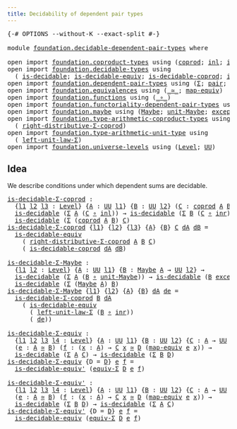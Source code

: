 ```yaml
---
title: Decidability of dependent pair types
---
```


<pre class="Agda"><a id="62" class="Symbol">{-#</a> <a id="66" class="Keyword">OPTIONS</a> <a id="74" class="Pragma">--without-K</a> <a id="86" class="Pragma">--exact-split</a> <a id="100" class="Symbol">#-}</a>

<a id="105" class="Keyword">module</a> <a id="112" href="foundation.decidable-dependent-pair-types.html" class="Module">foundation.decidable-dependent-pair-types</a> <a id="154" class="Keyword">where</a>

<a id="161" class="Keyword">open</a> <a id="166" class="Keyword">import</a> <a id="173" href="foundation.coproduct-types.html" class="Module">foundation.coproduct-types</a> <a id="200" class="Keyword">using</a> <a id="206" class="Symbol">(</a><a id="207" href="foundation.coproduct-types.html#1182" class="Datatype">coprod</a><a id="213" class="Symbol">;</a> <a id="215" href="foundation.coproduct-types.html#1253" class="InductiveConstructor">inl</a><a id="218" class="Symbol">;</a> <a id="220" href="foundation.coproduct-types.html#1276" class="InductiveConstructor">inr</a><a id="223" class="Symbol">)</a>
<a id="225" class="Keyword">open</a> <a id="230" class="Keyword">import</a> <a id="237" href="foundation.decidable-types.html" class="Module">foundation.decidable-types</a> <a id="264" class="Keyword">using</a>
  <a id="272" class="Symbol">(</a> <a id="274" href="foundation.decidable-types.html#1918" class="Function">is-decidable</a><a id="286" class="Symbol">;</a> <a id="288" href="foundation.decidable-types.html#5714" class="Function">is-decidable-equiv</a><a id="306" class="Symbol">;</a> <a id="308" href="foundation.decidable-types.html#2966" class="Function">is-decidable-coprod</a><a id="327" class="Symbol">;</a> <a id="329" href="foundation.decidable-types.html#5860" class="Function">is-decidable-equiv&#39;</a><a id="348" class="Symbol">)</a>
<a id="350" class="Keyword">open</a> <a id="355" class="Keyword">import</a> <a id="362" href="foundation.dependent-pair-types.html" class="Module">foundation.dependent-pair-types</a> <a id="394" class="Keyword">using</a> <a id="400" class="Symbol">(</a><a id="401" href="foundation-core.dependent-pair-types.html#515" class="Record">Σ</a><a id="402" class="Symbol">;</a> <a id="404" href="foundation-core.dependent-pair-types.html#588" class="InductiveConstructor">pair</a><a id="408" class="Symbol">;</a> <a id="410" href="foundation-core.dependent-pair-types.html#605" class="Field">pr1</a><a id="413" class="Symbol">;</a> <a id="415" href="foundation-core.dependent-pair-types.html#617" class="Field">pr2</a><a id="418" class="Symbol">)</a>
<a id="420" class="Keyword">open</a> <a id="425" class="Keyword">import</a> <a id="432" href="foundation.equivalences.html" class="Module">foundation.equivalences</a> <a id="456" class="Keyword">using</a> <a id="462" class="Symbol">(</a><a id="463" href="foundation-core.equivalences.html#1621" class="Function Operator">_≃_</a><a id="466" class="Symbol">;</a> <a id="468" href="foundation-core.equivalences.html#1821" class="Function">map-equiv</a><a id="477" class="Symbol">)</a>
<a id="479" class="Keyword">open</a> <a id="484" class="Keyword">import</a> <a id="491" href="foundation.functions.html" class="Module">foundation.functions</a> <a id="512" class="Keyword">using</a> <a id="518" class="Symbol">(</a><a id="519" href="foundation-core.functions.html#420" class="Function Operator">_∘_</a><a id="522" class="Symbol">)</a>
<a id="524" class="Keyword">open</a> <a id="529" class="Keyword">import</a> <a id="536" href="foundation.functoriality-dependent-pair-types.html" class="Module">foundation.functoriality-dependent-pair-types</a> <a id="582" class="Keyword">using</a> <a id="588" class="Symbol">(</a><a id="589" href="foundation-core.functoriality-dependent-pair-types.html#10434" class="Function">equiv-Σ</a><a id="596" class="Symbol">)</a>
<a id="598" class="Keyword">open</a> <a id="603" class="Keyword">import</a> <a id="610" href="foundation.maybe.html" class="Module">foundation.maybe</a> <a id="627" class="Keyword">using</a> <a id="633" class="Symbol">(</a><a id="634" href="foundation.maybe.html#1463" class="Function">Maybe</a><a id="639" class="Symbol">;</a> <a id="641" href="foundation.maybe.html#1522" class="Function">unit-Maybe</a><a id="651" class="Symbol">;</a> <a id="653" href="foundation.maybe.html#1590" class="Function">exception-Maybe</a><a id="668" class="Symbol">)</a>
<a id="670" class="Keyword">open</a> <a id="675" class="Keyword">import</a> <a id="682" href="foundation.type-arithmetic-coproduct-types.html" class="Module">foundation.type-arithmetic-coproduct-types</a> <a id="725" class="Keyword">using</a>
  <a id="733" class="Symbol">(</a> <a id="735" href="foundation.type-arithmetic-coproduct-types.html#5579" class="Function">right-distributive-Σ-coprod</a><a id="762" class="Symbol">)</a>
<a id="764" class="Keyword">open</a> <a id="769" class="Keyword">import</a> <a id="776" href="foundation.type-arithmetic-unit-type.html" class="Module">foundation.type-arithmetic-unit-type</a> <a id="813" class="Keyword">using</a>
  <a id="821" class="Symbol">(</a> <a id="823" href="foundation.type-arithmetic-unit-type.html#1551" class="Function">left-unit-law-Σ</a><a id="838" class="Symbol">)</a>
<a id="840" class="Keyword">open</a> <a id="845" class="Keyword">import</a> <a id="852" href="foundation.universe-levels.html" class="Module">foundation.universe-levels</a> <a id="879" class="Keyword">using</a> <a id="885" class="Symbol">(</a><a id="886" href="Agda.Primitive.html#597" class="Postulate">Level</a><a id="891" class="Symbol">;</a> <a id="893" href="foundation-core.universe-levels.html#235" class="Primitive">UU</a><a id="895" class="Symbol">)</a>
</pre>
## Idea

We describe conditions under which dependent sums are decidable.

<pre class="Agda"><a id="is-decidable-Σ-coprod"></a><a id="985" href="foundation.decidable-dependent-pair-types.html#985" class="Function">is-decidable-Σ-coprod</a> <a id="1007" class="Symbol">:</a>
  <a id="1011" class="Symbol">{</a><a id="1012" href="foundation.decidable-dependent-pair-types.html#1012" class="Bound">l1</a> <a id="1015" href="foundation.decidable-dependent-pair-types.html#1015" class="Bound">l2</a> <a id="1018" href="foundation.decidable-dependent-pair-types.html#1018" class="Bound">l3</a> <a id="1021" class="Symbol">:</a> <a id="1023" href="Agda.Primitive.html#597" class="Postulate">Level</a><a id="1028" class="Symbol">}</a> <a id="1030" class="Symbol">{</a><a id="1031" href="foundation.decidable-dependent-pair-types.html#1031" class="Bound">A</a> <a id="1033" class="Symbol">:</a> <a id="1035" href="foundation-core.universe-levels.html#235" class="Primitive">UU</a> <a id="1038" href="foundation.decidable-dependent-pair-types.html#1012" class="Bound">l1</a><a id="1040" class="Symbol">}</a> <a id="1042" class="Symbol">{</a><a id="1043" href="foundation.decidable-dependent-pair-types.html#1043" class="Bound">B</a> <a id="1045" class="Symbol">:</a> <a id="1047" href="foundation-core.universe-levels.html#235" class="Primitive">UU</a> <a id="1050" href="foundation.decidable-dependent-pair-types.html#1015" class="Bound">l2</a><a id="1052" class="Symbol">}</a> <a id="1054" class="Symbol">(</a><a id="1055" href="foundation.decidable-dependent-pair-types.html#1055" class="Bound">C</a> <a id="1057" class="Symbol">:</a> <a id="1059" href="foundation.coproduct-types.html#1182" class="Datatype">coprod</a> <a id="1066" href="foundation.decidable-dependent-pair-types.html#1031" class="Bound">A</a> <a id="1068" href="foundation.decidable-dependent-pair-types.html#1043" class="Bound">B</a> <a id="1070" class="Symbol">→</a> <a id="1072" href="foundation-core.universe-levels.html#235" class="Primitive">UU</a> <a id="1075" href="foundation.decidable-dependent-pair-types.html#1018" class="Bound">l3</a><a id="1077" class="Symbol">)</a> <a id="1079" class="Symbol">→</a>
  <a id="1083" href="foundation.decidable-types.html#1918" class="Function">is-decidable</a> <a id="1096" class="Symbol">(</a><a id="1097" href="foundation-core.dependent-pair-types.html#515" class="Record">Σ</a> <a id="1099" href="foundation.decidable-dependent-pair-types.html#1031" class="Bound">A</a> <a id="1101" class="Symbol">(</a><a id="1102" href="foundation.decidable-dependent-pair-types.html#1055" class="Bound">C</a> <a id="1104" href="foundation-core.functions.html#420" class="Function Operator">∘</a> <a id="1106" href="foundation.coproduct-types.html#1253" class="InductiveConstructor">inl</a><a id="1109" class="Symbol">))</a> <a id="1112" class="Symbol">→</a> <a id="1114" href="foundation.decidable-types.html#1918" class="Function">is-decidable</a> <a id="1127" class="Symbol">(</a><a id="1128" href="foundation-core.dependent-pair-types.html#515" class="Record">Σ</a> <a id="1130" href="foundation.decidable-dependent-pair-types.html#1043" class="Bound">B</a> <a id="1132" class="Symbol">(</a><a id="1133" href="foundation.decidable-dependent-pair-types.html#1055" class="Bound">C</a> <a id="1135" href="foundation-core.functions.html#420" class="Function Operator">∘</a> <a id="1137" href="foundation.coproduct-types.html#1276" class="InductiveConstructor">inr</a><a id="1140" class="Symbol">))</a> <a id="1143" class="Symbol">→</a>
  <a id="1147" href="foundation.decidable-types.html#1918" class="Function">is-decidable</a> <a id="1160" class="Symbol">(</a><a id="1161" href="foundation-core.dependent-pair-types.html#515" class="Record">Σ</a> <a id="1163" class="Symbol">(</a><a id="1164" href="foundation.coproduct-types.html#1182" class="Datatype">coprod</a> <a id="1171" href="foundation.decidable-dependent-pair-types.html#1031" class="Bound">A</a> <a id="1173" href="foundation.decidable-dependent-pair-types.html#1043" class="Bound">B</a><a id="1174" class="Symbol">)</a> <a id="1176" href="foundation.decidable-dependent-pair-types.html#1055" class="Bound">C</a><a id="1177" class="Symbol">)</a>
<a id="1179" href="foundation.decidable-dependent-pair-types.html#985" class="Function">is-decidable-Σ-coprod</a> <a id="1201" class="Symbol">{</a><a id="1202" href="foundation.decidable-dependent-pair-types.html#1202" class="Bound">l1</a><a id="1204" class="Symbol">}</a> <a id="1206" class="Symbol">{</a><a id="1207" href="foundation.decidable-dependent-pair-types.html#1207" class="Bound">l2</a><a id="1209" class="Symbol">}</a> <a id="1211" class="Symbol">{</a><a id="1212" href="foundation.decidable-dependent-pair-types.html#1212" class="Bound">l3</a><a id="1214" class="Symbol">}</a> <a id="1216" class="Symbol">{</a><a id="1217" href="foundation.decidable-dependent-pair-types.html#1217" class="Bound">A</a><a id="1218" class="Symbol">}</a> <a id="1220" class="Symbol">{</a><a id="1221" href="foundation.decidable-dependent-pair-types.html#1221" class="Bound">B</a><a id="1222" class="Symbol">}</a> <a id="1224" href="foundation.decidable-dependent-pair-types.html#1224" class="Bound">C</a> <a id="1226" href="foundation.decidable-dependent-pair-types.html#1226" class="Bound">dA</a> <a id="1229" href="foundation.decidable-dependent-pair-types.html#1229" class="Bound">dB</a> <a id="1232" class="Symbol">=</a>
  <a id="1236" href="foundation.decidable-types.html#5714" class="Function">is-decidable-equiv</a>
    <a id="1259" class="Symbol">(</a> <a id="1261" href="foundation.type-arithmetic-coproduct-types.html#5579" class="Function">right-distributive-Σ-coprod</a> <a id="1289" href="foundation.decidable-dependent-pair-types.html#1217" class="Bound">A</a> <a id="1291" href="foundation.decidable-dependent-pair-types.html#1221" class="Bound">B</a> <a id="1293" href="foundation.decidable-dependent-pair-types.html#1224" class="Bound">C</a><a id="1294" class="Symbol">)</a>
    <a id="1300" class="Symbol">(</a> <a id="1302" href="foundation.decidable-types.html#2966" class="Function">is-decidable-coprod</a> <a id="1322" href="foundation.decidable-dependent-pair-types.html#1226" class="Bound">dA</a> <a id="1325" href="foundation.decidable-dependent-pair-types.html#1229" class="Bound">dB</a><a id="1327" class="Symbol">)</a>

<a id="is-decidable-Σ-Maybe"></a><a id="1330" href="foundation.decidable-dependent-pair-types.html#1330" class="Function">is-decidable-Σ-Maybe</a> <a id="1351" class="Symbol">:</a>
  <a id="1355" class="Symbol">{</a><a id="1356" href="foundation.decidable-dependent-pair-types.html#1356" class="Bound">l1</a> <a id="1359" href="foundation.decidable-dependent-pair-types.html#1359" class="Bound">l2</a> <a id="1362" class="Symbol">:</a> <a id="1364" href="Agda.Primitive.html#597" class="Postulate">Level</a><a id="1369" class="Symbol">}</a> <a id="1371" class="Symbol">{</a><a id="1372" href="foundation.decidable-dependent-pair-types.html#1372" class="Bound">A</a> <a id="1374" class="Symbol">:</a> <a id="1376" href="foundation-core.universe-levels.html#235" class="Primitive">UU</a> <a id="1379" href="foundation.decidable-dependent-pair-types.html#1356" class="Bound">l1</a><a id="1381" class="Symbol">}</a> <a id="1383" class="Symbol">{</a><a id="1384" href="foundation.decidable-dependent-pair-types.html#1384" class="Bound">B</a> <a id="1386" class="Symbol">:</a> <a id="1388" href="foundation.maybe.html#1463" class="Function">Maybe</a> <a id="1394" href="foundation.decidable-dependent-pair-types.html#1372" class="Bound">A</a> <a id="1396" class="Symbol">→</a> <a id="1398" href="foundation-core.universe-levels.html#235" class="Primitive">UU</a> <a id="1401" href="foundation.decidable-dependent-pair-types.html#1359" class="Bound">l2</a><a id="1403" class="Symbol">}</a> <a id="1405" class="Symbol">→</a>
  <a id="1409" href="foundation.decidable-types.html#1918" class="Function">is-decidable</a> <a id="1422" class="Symbol">(</a><a id="1423" href="foundation-core.dependent-pair-types.html#515" class="Record">Σ</a> <a id="1425" href="foundation.decidable-dependent-pair-types.html#1372" class="Bound">A</a> <a id="1427" class="Symbol">(</a><a id="1428" href="foundation.decidable-dependent-pair-types.html#1384" class="Bound">B</a> <a id="1430" href="foundation-core.functions.html#420" class="Function Operator">∘</a> <a id="1432" href="foundation.maybe.html#1522" class="Function">unit-Maybe</a><a id="1442" class="Symbol">))</a> <a id="1445" class="Symbol">→</a> <a id="1447" href="foundation.decidable-types.html#1918" class="Function">is-decidable</a> <a id="1460" class="Symbol">(</a><a id="1461" href="foundation.decidable-dependent-pair-types.html#1384" class="Bound">B</a> <a id="1463" href="foundation.maybe.html#1590" class="Function">exception-Maybe</a><a id="1478" class="Symbol">)</a> <a id="1480" class="Symbol">→</a>
  <a id="1484" href="foundation.decidable-types.html#1918" class="Function">is-decidable</a> <a id="1497" class="Symbol">(</a><a id="1498" href="foundation-core.dependent-pair-types.html#515" class="Record">Σ</a> <a id="1500" class="Symbol">(</a><a id="1501" href="foundation.maybe.html#1463" class="Function">Maybe</a> <a id="1507" href="foundation.decidable-dependent-pair-types.html#1372" class="Bound">A</a><a id="1508" class="Symbol">)</a> <a id="1510" href="foundation.decidable-dependent-pair-types.html#1384" class="Bound">B</a><a id="1511" class="Symbol">)</a>
<a id="1513" href="foundation.decidable-dependent-pair-types.html#1330" class="Function">is-decidable-Σ-Maybe</a> <a id="1534" class="Symbol">{</a><a id="1535" href="foundation.decidable-dependent-pair-types.html#1535" class="Bound">l1</a><a id="1537" class="Symbol">}</a> <a id="1539" class="Symbol">{</a><a id="1540" href="foundation.decidable-dependent-pair-types.html#1540" class="Bound">l2</a><a id="1542" class="Symbol">}</a> <a id="1544" class="Symbol">{</a><a id="1545" href="foundation.decidable-dependent-pair-types.html#1545" class="Bound">A</a><a id="1546" class="Symbol">}</a> <a id="1548" class="Symbol">{</a><a id="1549" href="foundation.decidable-dependent-pair-types.html#1549" class="Bound">B</a><a id="1550" class="Symbol">}</a> <a id="1552" href="foundation.decidable-dependent-pair-types.html#1552" class="Bound">dA</a> <a id="1555" href="foundation.decidable-dependent-pair-types.html#1555" class="Bound">de</a> <a id="1558" class="Symbol">=</a>
  <a id="1562" href="foundation.decidable-dependent-pair-types.html#985" class="Function">is-decidable-Σ-coprod</a> <a id="1584" href="foundation.decidable-dependent-pair-types.html#1549" class="Bound">B</a> <a id="1586" href="foundation.decidable-dependent-pair-types.html#1552" class="Bound">dA</a>
    <a id="1593" class="Symbol">(</a> <a id="1595" href="foundation.decidable-types.html#5714" class="Function">is-decidable-equiv</a>
      <a id="1620" class="Symbol">(</a> <a id="1622" href="foundation.type-arithmetic-unit-type.html#1551" class="Function">left-unit-law-Σ</a> <a id="1638" class="Symbol">(</a><a id="1639" href="foundation.decidable-dependent-pair-types.html#1549" class="Bound">B</a> <a id="1641" href="foundation-core.functions.html#420" class="Function Operator">∘</a> <a id="1643" href="foundation.coproduct-types.html#1276" class="InductiveConstructor">inr</a><a id="1646" class="Symbol">))</a>
      <a id="1655" class="Symbol">(</a> <a id="1657" href="foundation.decidable-dependent-pair-types.html#1555" class="Bound">de</a><a id="1659" class="Symbol">))</a>

<a id="is-decidable-Σ-equiv"></a><a id="1663" href="foundation.decidable-dependent-pair-types.html#1663" class="Function">is-decidable-Σ-equiv</a> <a id="1684" class="Symbol">:</a>
  <a id="1688" class="Symbol">{</a><a id="1689" href="foundation.decidable-dependent-pair-types.html#1689" class="Bound">l1</a> <a id="1692" href="foundation.decidable-dependent-pair-types.html#1692" class="Bound">l2</a> <a id="1695" href="foundation.decidable-dependent-pair-types.html#1695" class="Bound">l3</a> <a id="1698" href="foundation.decidable-dependent-pair-types.html#1698" class="Bound">l4</a> <a id="1701" class="Symbol">:</a> <a id="1703" href="Agda.Primitive.html#597" class="Postulate">Level</a><a id="1708" class="Symbol">}</a> <a id="1710" class="Symbol">{</a><a id="1711" href="foundation.decidable-dependent-pair-types.html#1711" class="Bound">A</a> <a id="1713" class="Symbol">:</a> <a id="1715" href="foundation-core.universe-levels.html#235" class="Primitive">UU</a> <a id="1718" href="foundation.decidable-dependent-pair-types.html#1689" class="Bound">l1</a><a id="1720" class="Symbol">}</a> <a id="1722" class="Symbol">{</a><a id="1723" href="foundation.decidable-dependent-pair-types.html#1723" class="Bound">B</a> <a id="1725" class="Symbol">:</a> <a id="1727" href="foundation-core.universe-levels.html#235" class="Primitive">UU</a> <a id="1730" href="foundation.decidable-dependent-pair-types.html#1692" class="Bound">l2</a><a id="1732" class="Symbol">}</a> <a id="1734" class="Symbol">{</a><a id="1735" href="foundation.decidable-dependent-pair-types.html#1735" class="Bound">C</a> <a id="1737" class="Symbol">:</a> <a id="1739" href="foundation.decidable-dependent-pair-types.html#1711" class="Bound">A</a> <a id="1741" class="Symbol">→</a> <a id="1743" href="foundation-core.universe-levels.html#235" class="Primitive">UU</a> <a id="1746" href="foundation.decidable-dependent-pair-types.html#1695" class="Bound">l3</a><a id="1748" class="Symbol">}</a> <a id="1750" class="Symbol">{</a><a id="1751" href="foundation.decidable-dependent-pair-types.html#1751" class="Bound">D</a> <a id="1753" class="Symbol">:</a> <a id="1755" href="foundation.decidable-dependent-pair-types.html#1723" class="Bound">B</a> <a id="1757" class="Symbol">→</a> <a id="1759" href="foundation-core.universe-levels.html#235" class="Primitive">UU</a> <a id="1762" href="foundation.decidable-dependent-pair-types.html#1698" class="Bound">l4</a><a id="1764" class="Symbol">}</a>
  <a id="1768" class="Symbol">(</a><a id="1769" href="foundation.decidable-dependent-pair-types.html#1769" class="Bound">e</a> <a id="1771" class="Symbol">:</a> <a id="1773" href="foundation.decidable-dependent-pair-types.html#1711" class="Bound">A</a> <a id="1775" href="foundation-core.equivalences.html#1621" class="Function Operator">≃</a> <a id="1777" href="foundation.decidable-dependent-pair-types.html#1723" class="Bound">B</a><a id="1778" class="Symbol">)</a> <a id="1780" class="Symbol">(</a><a id="1781" href="foundation.decidable-dependent-pair-types.html#1781" class="Bound">f</a> <a id="1783" class="Symbol">:</a> <a id="1785" class="Symbol">(</a><a id="1786" href="foundation.decidable-dependent-pair-types.html#1786" class="Bound">x</a> <a id="1788" class="Symbol">:</a> <a id="1790" href="foundation.decidable-dependent-pair-types.html#1711" class="Bound">A</a><a id="1791" class="Symbol">)</a> <a id="1793" class="Symbol">→</a> <a id="1795" href="foundation.decidable-dependent-pair-types.html#1735" class="Bound">C</a> <a id="1797" href="foundation.decidable-dependent-pair-types.html#1786" class="Bound">x</a> <a id="1799" href="foundation-core.equivalences.html#1621" class="Function Operator">≃</a> <a id="1801" href="foundation.decidable-dependent-pair-types.html#1751" class="Bound">D</a> <a id="1803" class="Symbol">(</a><a id="1804" href="foundation-core.equivalences.html#1821" class="Function">map-equiv</a> <a id="1814" href="foundation.decidable-dependent-pair-types.html#1769" class="Bound">e</a> <a id="1816" href="foundation.decidable-dependent-pair-types.html#1786" class="Bound">x</a><a id="1817" class="Symbol">))</a> <a id="1820" class="Symbol">→</a>
  <a id="1824" href="foundation.decidable-types.html#1918" class="Function">is-decidable</a> <a id="1837" class="Symbol">(</a><a id="1838" href="foundation-core.dependent-pair-types.html#515" class="Record">Σ</a> <a id="1840" href="foundation.decidable-dependent-pair-types.html#1711" class="Bound">A</a> <a id="1842" href="foundation.decidable-dependent-pair-types.html#1735" class="Bound">C</a><a id="1843" class="Symbol">)</a> <a id="1845" class="Symbol">→</a> <a id="1847" href="foundation.decidable-types.html#1918" class="Function">is-decidable</a> <a id="1860" class="Symbol">(</a><a id="1861" href="foundation-core.dependent-pair-types.html#515" class="Record">Σ</a> <a id="1863" href="foundation.decidable-dependent-pair-types.html#1723" class="Bound">B</a> <a id="1865" href="foundation.decidable-dependent-pair-types.html#1751" class="Bound">D</a><a id="1866" class="Symbol">)</a>
<a id="1868" href="foundation.decidable-dependent-pair-types.html#1663" class="Function">is-decidable-Σ-equiv</a> <a id="1889" class="Symbol">{</a><a id="1890" class="Argument">D</a> <a id="1892" class="Symbol">=</a> <a id="1894" href="foundation.decidable-dependent-pair-types.html#1894" class="Bound">D</a><a id="1895" class="Symbol">}</a> <a id="1897" href="foundation.decidable-dependent-pair-types.html#1897" class="Bound">e</a> <a id="1899" href="foundation.decidable-dependent-pair-types.html#1899" class="Bound">f</a> <a id="1901" class="Symbol">=</a>
  <a id="1905" href="foundation.decidable-types.html#5860" class="Function">is-decidable-equiv&#39;</a> <a id="1925" class="Symbol">(</a><a id="1926" href="foundation-core.functoriality-dependent-pair-types.html#10434" class="Function">equiv-Σ</a> <a id="1934" href="foundation.decidable-dependent-pair-types.html#1894" class="Bound">D</a> <a id="1936" href="foundation.decidable-dependent-pair-types.html#1897" class="Bound">e</a> <a id="1938" href="foundation.decidable-dependent-pair-types.html#1899" class="Bound">f</a><a id="1939" class="Symbol">)</a>

<a id="is-decidable-Σ-equiv&#39;"></a><a id="1942" href="foundation.decidable-dependent-pair-types.html#1942" class="Function">is-decidable-Σ-equiv&#39;</a> <a id="1964" class="Symbol">:</a>
  <a id="1968" class="Symbol">{</a><a id="1969" href="foundation.decidable-dependent-pair-types.html#1969" class="Bound">l1</a> <a id="1972" href="foundation.decidable-dependent-pair-types.html#1972" class="Bound">l2</a> <a id="1975" href="foundation.decidable-dependent-pair-types.html#1975" class="Bound">l3</a> <a id="1978" href="foundation.decidable-dependent-pair-types.html#1978" class="Bound">l4</a> <a id="1981" class="Symbol">:</a> <a id="1983" href="Agda.Primitive.html#597" class="Postulate">Level</a><a id="1988" class="Symbol">}</a> <a id="1990" class="Symbol">{</a><a id="1991" href="foundation.decidable-dependent-pair-types.html#1991" class="Bound">A</a> <a id="1993" class="Symbol">:</a> <a id="1995" href="foundation-core.universe-levels.html#235" class="Primitive">UU</a> <a id="1998" href="foundation.decidable-dependent-pair-types.html#1969" class="Bound">l1</a><a id="2000" class="Symbol">}</a> <a id="2002" class="Symbol">{</a><a id="2003" href="foundation.decidable-dependent-pair-types.html#2003" class="Bound">B</a> <a id="2005" class="Symbol">:</a> <a id="2007" href="foundation-core.universe-levels.html#235" class="Primitive">UU</a> <a id="2010" href="foundation.decidable-dependent-pair-types.html#1972" class="Bound">l2</a><a id="2012" class="Symbol">}</a> <a id="2014" class="Symbol">{</a><a id="2015" href="foundation.decidable-dependent-pair-types.html#2015" class="Bound">C</a> <a id="2017" class="Symbol">:</a> <a id="2019" href="foundation.decidable-dependent-pair-types.html#1991" class="Bound">A</a> <a id="2021" class="Symbol">→</a> <a id="2023" href="foundation-core.universe-levels.html#235" class="Primitive">UU</a> <a id="2026" href="foundation.decidable-dependent-pair-types.html#1975" class="Bound">l3</a><a id="2028" class="Symbol">}</a> <a id="2030" class="Symbol">{</a><a id="2031" href="foundation.decidable-dependent-pair-types.html#2031" class="Bound">D</a> <a id="2033" class="Symbol">:</a> <a id="2035" href="foundation.decidable-dependent-pair-types.html#2003" class="Bound">B</a> <a id="2037" class="Symbol">→</a> <a id="2039" href="foundation-core.universe-levels.html#235" class="Primitive">UU</a> <a id="2042" href="foundation.decidable-dependent-pair-types.html#1978" class="Bound">l4</a><a id="2044" class="Symbol">}</a>
  <a id="2048" class="Symbol">(</a><a id="2049" href="foundation.decidable-dependent-pair-types.html#2049" class="Bound">e</a> <a id="2051" class="Symbol">:</a> <a id="2053" href="foundation.decidable-dependent-pair-types.html#1991" class="Bound">A</a> <a id="2055" href="foundation-core.equivalences.html#1621" class="Function Operator">≃</a> <a id="2057" href="foundation.decidable-dependent-pair-types.html#2003" class="Bound">B</a><a id="2058" class="Symbol">)</a> <a id="2060" class="Symbol">(</a><a id="2061" href="foundation.decidable-dependent-pair-types.html#2061" class="Bound">f</a> <a id="2063" class="Symbol">:</a> <a id="2065" class="Symbol">(</a><a id="2066" href="foundation.decidable-dependent-pair-types.html#2066" class="Bound">x</a> <a id="2068" class="Symbol">:</a> <a id="2070" href="foundation.decidable-dependent-pair-types.html#1991" class="Bound">A</a><a id="2071" class="Symbol">)</a> <a id="2073" class="Symbol">→</a> <a id="2075" href="foundation.decidable-dependent-pair-types.html#2015" class="Bound">C</a> <a id="2077" href="foundation.decidable-dependent-pair-types.html#2066" class="Bound">x</a> <a id="2079" href="foundation-core.equivalences.html#1621" class="Function Operator">≃</a> <a id="2081" href="foundation.decidable-dependent-pair-types.html#2031" class="Bound">D</a> <a id="2083" class="Symbol">(</a><a id="2084" href="foundation-core.equivalences.html#1821" class="Function">map-equiv</a> <a id="2094" href="foundation.decidable-dependent-pair-types.html#2049" class="Bound">e</a> <a id="2096" href="foundation.decidable-dependent-pair-types.html#2066" class="Bound">x</a><a id="2097" class="Symbol">))</a> <a id="2100" class="Symbol">→</a>
  <a id="2104" href="foundation.decidable-types.html#1918" class="Function">is-decidable</a> <a id="2117" class="Symbol">(</a><a id="2118" href="foundation-core.dependent-pair-types.html#515" class="Record">Σ</a> <a id="2120" href="foundation.decidable-dependent-pair-types.html#2003" class="Bound">B</a> <a id="2122" href="foundation.decidable-dependent-pair-types.html#2031" class="Bound">D</a><a id="2123" class="Symbol">)</a> <a id="2125" class="Symbol">→</a> <a id="2127" href="foundation.decidable-types.html#1918" class="Function">is-decidable</a> <a id="2140" class="Symbol">(</a><a id="2141" href="foundation-core.dependent-pair-types.html#515" class="Record">Σ</a> <a id="2143" href="foundation.decidable-dependent-pair-types.html#1991" class="Bound">A</a> <a id="2145" href="foundation.decidable-dependent-pair-types.html#2015" class="Bound">C</a><a id="2146" class="Symbol">)</a>
<a id="2148" href="foundation.decidable-dependent-pair-types.html#1942" class="Function">is-decidable-Σ-equiv&#39;</a> <a id="2170" class="Symbol">{</a><a id="2171" class="Argument">D</a> <a id="2173" class="Symbol">=</a> <a id="2175" href="foundation.decidable-dependent-pair-types.html#2175" class="Bound">D</a><a id="2176" class="Symbol">}</a> <a id="2178" href="foundation.decidable-dependent-pair-types.html#2178" class="Bound">e</a> <a id="2180" href="foundation.decidable-dependent-pair-types.html#2180" class="Bound">f</a> <a id="2182" class="Symbol">=</a>
  <a id="2186" href="foundation.decidable-types.html#5714" class="Function">is-decidable-equiv</a> <a id="2205" class="Symbol">(</a><a id="2206" href="foundation-core.functoriality-dependent-pair-types.html#10434" class="Function">equiv-Σ</a> <a id="2214" href="foundation.decidable-dependent-pair-types.html#2175" class="Bound">D</a> <a id="2216" href="foundation.decidable-dependent-pair-types.html#2178" class="Bound">e</a> <a id="2218" href="foundation.decidable-dependent-pair-types.html#2180" class="Bound">f</a><a id="2219" class="Symbol">)</a>
</pre>